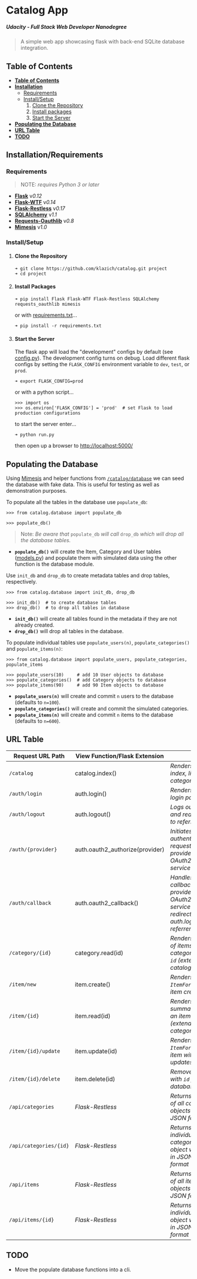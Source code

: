# Catalog App

##### *Udacity - Full Stack Web Developer Nanodegree* 

> A simple web app showcasing flask with back-end SQLite database integration.

## Table of Contents ####################################################################
- **[Table of Contents](#table-of-contents)**
- **[Installation](#installation/requirements)**
  - [Requirements](#requirements)
  - [Install/Setup](#install/setup)
    1. [Clone the Repository](#clone-the-repository)
    1. [Install packages](#install-packages)
    1. [Start the Server](#start-the-server)
- **[Populating the Database](#populating-the-database)**
- **[URL Table](#url-table)**
- **[TODO](#todo)**


## Installation/Requirements ############################################################

### Requirements 

> NOTE: *requires Python 3 or later*

- [**Flask**](http://flask.pocoo.org/) v*0.12*
- [**Flask-WTF**](https://flask-wtf.readthedocs.io/en/stable/) v*0.14*
- [**Flask-Restless**](https://flask-restless.readthedocs.io/en/stable/) v*0.17*
- [**SQLAlchemy**](https://www.sqlalchemy.org/) v*1.1*
- [**Requests-Oauthlib**](https://requests-oauthlib.readthedocs.io/en/latest/) v*0.8*
- [**Mimesis**](https://lk-geimfari.github.io/mimesis/) v*1.0*


### Install/Setup #######################################################################

1. #### Clone the Repository 
    ```
    ➜ git clone https://github.com/klazich/catalog.git project
    ➜ cd project
    ```

1. #### Install Packages
    ```
    ➜ pip install Flask Flask-WTF Flask-Restless SQLAlchemy requests_oauthlib mimesis
    ```
    or with [requirements.txt](requirements.txt)...
    ```
    ➜ pip install -r requirements.txt
    ```
    
1. #### Start the Server
    The flask app will load the "development" configs by default (see 
    [config.py](config.py)). The development config turns on debug. Load different flask 
    configs by setting the `FLASK_CONFIG` environment variable to `dev`, `test`, or `prod`.
    ```
    ➜ export FLASK_CONFIG=prod
    ```
    or with a python script...
    ```
    >>> import os
    >>> os.environ['FLASK_CONFIG'] = 'prod'  # set Flask to load production configurations
    ```
    to start the server enter...
    ```
    ➜ python run.py
    ```
    then open up a browser to [http://localhost:5000/](http://localhost:5000/)
    
    
## Populating the Database ##############################################################
Using [Mimesis](https://lk-geimfari.github.io/mimesis/) and helper functions from 
[`/catalog/database`](/catalog/__init__.py) we can seed the database with fake data. This is useful for testing as 
well as demonstration purposes.

To populate all the tables in the database use `populate_db`:
  ```
  >>> from catalog.database import populate_db
  
  >>> populate_db()
  ```
  > Note: *Be aware that* `populate_db` *will call* `drop_db` *which will drop all the database tables.*
  - **`populate_db()`** will create the Item, Category and User tables ([models.py](catalog/models.py)) and populate 
  them with simulated data using the other function is the database module. 

Use `init_db` and `drop_db` to create metadata tables and drop tables, respectively.
  ```
  >>> from catalog.database import init_db, drop_db
  
  >>> init_db()  # to create database tables 
  >>> drop_db()  # to drop all tables in database
  ```
  - **`init_db()`** will create all tables found in the metadata if they are not already created.
  - **`drop_db()`** will drop all tables in the database. 

To populate individual tables use `populate_users(n)`, `populate_categories()` and `populate_items(n)`:
  ```
  >>> from catalog.database import populate_users, populate_categories, populate_items
  
  >>> populate_users(10)     # add 10 User objects to database
  >>> populate_categories()  # add Category objects to database
  >>> populate_items(90)     # add 90 Item objects to database
  ```
  - **`populate_users(n)`** will create and commit `n` users to the database (defaults to `n=100`).
  - **`populate_categories()`** will create and commit the simulated categories.
  - **`populate_items(n)`** will create and commit `n` items to the database (defaults to `n=600`).


## URL Table ############################################################################

| Request URL Path       | View Function/Flask Extension   | |
| ---------------------- | ------------------------------- | --- |
| `/catalog`             | catalog.index()                 | *Renders site index, listing categories* |
| `/auth/login`          | auth.login()                    | *Renders the login page* |
| `/auth/logout`         | auth.logout()                   | *Logs out user and redirects to referrer* |
| `/auth/{provider}`     | auth.oauth2_authorize(provider) | *Initiates user authentication request to provider OAuth2 service* |
| `/auth/callback`       | auth.oauth2_callback()          | *Handles the callback from provider OAuth2 service and redirects to auth.login referrer* |
| `/category/{id}`       | category.read(id)               | *Renders a list of items from category with `id` (*extends catalog.index*)* |
| `/item/new`            | item.create()                   | *Renders the `ItemForm` for item creation* |
| `/item/{id}`           | item.read(id)                   | *Renders a summary of an item with `id` (*extends category.read*)* |
| `/item/{id}/update`    | item.update(id)                 | *Renders the `ItemForm` for item with `id` updates* |
| `/item/{id}/delete`    | item.delete(id)                 | *Removes item with `id` from database* |
| `/api/categories`      | *Flask-Restless*                | *Returns a list of all category objects in JSON format* |
| `/api/categories/{id}` | *Flask-Restless*                | *Returns an individual category object with `id` in JSON format* |
| `/api/items`           | *Flask-Restless*                | *Returns a list of all item objects in JSON format* |
| `/api/items/{id}`      | *Flask-Restless*                | *Returns an individual item object with `id` in JSON format* |



## TODO #################################################################################
  - Move the populate database functions into a cli.
